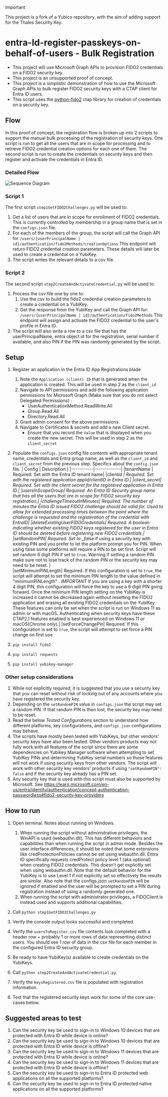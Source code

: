 > [!IMPORTANT]
> This project is a fork of a Yubico repository, with the aim of adding support for the Thales Security Key.

# entra-Id-register-passkeys-on-behalf-of-users - Bulk Registration

- This project will use Microsoft Graph APIs to provision FIDO2 credentials on a FIDO2 security key.
- This project is an unsupported proof of concept.
- This project is a simplistic demonstration of how to use the Microsoft Graph APIs to bulk register FIDO2 security keys with a CTAP client for Entra ID users.
- This script uses the [python-fido2](https://github.com/Yubico/python-fido2) ctap library for creation of credentials on a security key.

## Flow

In this proof of concept, the registration flow is broken up into 2 scripts to support the manual bulk processing of the registration of security keys.
One script is run to get all the users that are in scope for processing and to retrieve FIDO2 credential creation options for each one of them.
The second script is run to create the credentials on security keys and then register and activate the credentials in Entra ID.

### Detailed Flow

![Sequence Diagram](../images/bulkRegistrationScripts.png)

### Script 1

The first script `step1GetFIDO2Challenges.py` will be used to:

1. Get a list of users that are in scope for enrollment of FIDO2 credentials. This is currently controlled by membership in a group name that is set in the `configs.json` file.
2. For each of the members of the group, the script will call the Graph API for
   `/users/{userPrincipalName | id}/authentication/fido2Methods/creationOptions`
   This endpoint will return FIDO2 credential creation parameters. These details will later be used to create a credential on a YubiKey.
3. The script writes the relevant details to a csv file.

### Script 2

The second script `step2CreateAndActivateCredential.py` will be used to:

1. Process the csv file one by one to:
   1. Use the csv to build the fido2 credential creation parameters to create a credential on a YubiKey.
   2. Get the response from the YubiKey and call the Graph API for:
      `/users/{userPrincipalName | id}/authentication/fido2Methods`
      This endpoint will assign and activate the FIDO2 credential to the user's profile in Entra ID.
2. The script will also write a row to a csv file that has the userPrincipalName, entra object id for the registration, serial number if available, and also PIN if the PIN was randomly generated by the script.

## Setup

1. Register an application in the Entra ID App Registrations blade
   1. Note the `Application (client) ID` that is generated when the application is created. This will be used in step 2 as the `client_id`
   2. Navigate to API permissions and add the following application permissions for Microsoft Graph.(Make sure that you do not select Delegated Permissions) :
      - UserAuthenticationMethod.ReadWrite.All
      - Group.Read.All
      - Directory.Read.All
   3. Grant admin consent for the above permissions.
   4. Navigate to Certificates & secrets and add a new Client secret.
      - Ensure that you record the `Value` that is displayed when you create the new secret. This will be used in step 2 as the `client_secret`
2. Populate the `configs.json` config file contents with appropriate tenant name, credentials and Entra group name, as well as the `client_id` and `client_secret` from the previous step.
   Specifics about the `config.json` file.
   | Config | Description |
   |-----------|-------------|
   |tenantName | Required. Set with the Entra ID tenant name|
   |client*id | Required. Set with the registered application appId/clientID in Entra ID.|
   |client_secret| Required. Set with the client secret for the registered application in Entra ID.|
   |usersInScopeGroup| Required. An Entra ID Security group name that has all the users that are in scope for FIDO2 security key registration.|
   |challengeTimeoutInMinutes| Required. The number of minutes the Entra ID issued FIDO2 challenge should be valid for. Used to allow for extended processing times between the point where the challenge is requested and the registeration of the credential with EntraID|
   |deleteExistingUserFIDOCredentials| Required. A boolean indicating whether existing FIDO2 keys registered for the user in Entra ID should be deleted before registering new FIDO2 credentials.|
   |setRandomPIN| Required. Set to \_false* if using a security key with existing PIN and you prefer to let the platform prompt you for PIN. When using false some platforms will require a PIN to be set first. Script will set random 6 digit PIN if set to `true`. Warning if setting a random PIN make sure not to lose track of the random PIN or the security key may need to be reset. |  
   |setMinimumPINLength| Required. If this configuration is set to `true`, the script will attempt to set the minimum PIN length to the value defined in "minimumPINLength" . _IMPORTANT_ If you are using a key with a shorter 4 digit PIN, this configuration will force the key to use a 6 digit PIN going forward. Once the minimum PIN length setting on the YubiKey is increased it cannot be decreased again without resetting the FIDO2 application and erasing all existing FIDO2 credentials on the YubiKey. These features can only be set when the script is run on Windows 11 as admin or with macOS. Authenticating when security keys have these CTAP2.1 features enabled is best experienced on Windows 11 or macOS(Chrome only).|
   |setForceChangePin| Required. If this configuration is set to `true`, the script will attempt to set force a PIN change on first use

3. `pip install fido2`
4. `pip install requests`
5. `pip install yubikey-manager`

### Other setup considerations

1. While not explicitly required, it is suggested that you use a security key that you can reset without risk of locking out of any accounts where you have registered the security key.
2. Depending on the `setRandomPIN` value in `configs.json` the script may set a random PIN. If that random PIN is then lost, the security key may need to be reset.
3. Read the below _Tested Configurations_ section to understand how different platforms, key configurations, and `configs.json` configurations may behave.
4. The scripts have mostly been tested with YubiKeys, but other vendors' security keys have also been tested. Other vendors products may not fully work with all features of the script since there are some dependencies on Yubikey Manager software when attempting to set YubiKey PINs and determining YubiKey serial numbers so those features will not work if using security keys from other vendors. The script will work with other security key vendors' products if using `"setRandomPIN": false` and if the security key already has a PIN set.
5. Any security key that is used with this script must also be supported by Microsoft. See https://learn.microsoft.com/en-us/entra/identity/authentication/concept-authentication-passwordless#fido2-security-key-providers

## How to run

1. Open terminal. Notes about running on Windows.

   1. When running the script without administrative privileges, the WinAPI is used (webauthn.dll). This has different behaviors and capabilities than when running the script in admin mode.
      Besides the user interface differences, it should be noted that some extensions like credProtectionPolicies cannot be set using webauthn.dll. Entra ID specifically requests credProtect policy level 1 (aka optional) when creating FIDO2 credentials. This doesn't get explicitly set when using webauthn.dll. Note that the default behavior for the YubiKey is to use Level 1 if not explicitly set so effectively the results are similar. Also note that the configs.json `setRandomPIN` will be ignored if enabled and the user will be prompted to set a PIN during registration instead of using a randomly generated one.
   2. When running the script with administrator privileges, a FIDOClient is instead used and supports additional capabilities.

2. Call `python step1GetFIDO2Challenges.py`
3. Verify the console output looks successful and completed.
4. Verify the `usersToRegister.csv` file contents look completed with a header row + probably 1 or more rows of data representing distinct users.
   You should see 1 row of data in the csv file for each member in the configured Entra ID security group.
5. Be ready to have YubiKey(s) available to create credentials on the YubiKeys.
6. Call `python step2CreateAndActivateCredential.py`.
7. Verify the `keysRegistered.csv` file is populated with registration information.
8. Test that the registered security keys work for some of the core use-cases below.

## Suggested areas to test

1. Can the security key be used to sign-in to Windows 10 devices that are protected with Entra ID while device is online?
1. Can the security key be used to sign-in to Windows 10 devices that are protected with Entra ID while device is offline?
1. Can the security key be used to sign-in to Windows 11 devices that are protected with Entra ID while device is online?
1. Can the security key be used to sign-in to Windows 11 devices that are protected with Entra ID while device is offline?
1. Can the security key be used to sign-in to Entra ID protected web applications on all the supported platforms?
1. Can the security key be used to sign-in to Entra ID protected native applications on all the supported platforms?
